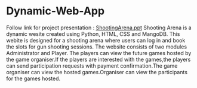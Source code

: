 # Dynamic-Web-App
Follow link for project presentation : [ShootingArena.ppt](https://docs.google.com/presentation/d/1LT3lvWFMhaSiEHo55_LMzPR4GpTIV4IS/edit?usp=drive_link&ouid=108137738346014306659&rtpof=true&sd=true)
Shooting Arena is a dynamic wesite created using Python, HTML, CSS and MangoDB. This webite is designed for a shooting arena where users can log in and book the slots for gun shooting sessions. The website consists of two modules Administrator and  Player. The players can view the future games hosted by the game organiser.If the players are interested with the games,the players can send  participation requests with payment confirmation.The game organiser can view the hosted games.Organiser can view the participants for the games hosted. 
